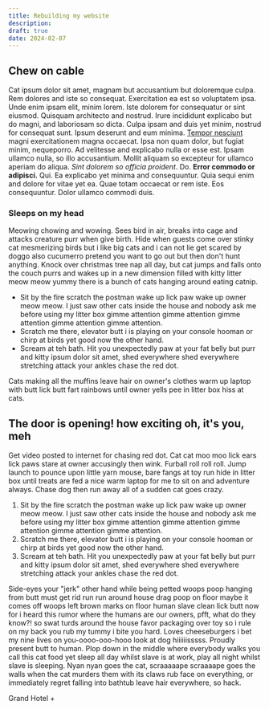 ```yaml
---
title: Rebuilding my website
description:
draft: true
date: 2024-02-07
---
```


## Chew on cable

Cat ipsum dolor sit amet, magnam but accusantium but doloremque culpa. Rem dolores and iste so consequat. Exercitation ea est so voluptatem ipsa. Unde enim ipsam elit, minim lorem. Iste dolorem for consequatur or sint eiusmod. Quisquam architecto and nostrud. Irure incididunt explicabo but do magni, and laboriosam so dicta. Culpa ipsam and duis yet minim, nostrud for consequat sunt. Ipsum deserunt and eum minima. [Tempor nesciunt](https://google.com) magni exercitationem magna occaecat. Ipsa non quam dolor, but fugiat minim, nequeporro. Ad velitesse and explicabo nulla or esse est. Ipsam ullamco nulla, so illo accusantium. Mollit aliquam so excepteur for ullamco aperiam do aliqua. _Sint dolorem so officia proident_. Do. **Error commodo or adipisci.** Qui. Ea explicabo yet minima and consequuntur. Quia sequi enim and dolore for vitae yet ea. Quae totam occaecat or rem iste. Eos consequuntur. Dolor ullamco commodi duis.

### Sleeps on my head

Meowing chowing and wowing. Sees bird in air, breaks into cage and attacks creature purr when give birth. Hide when guests come over stinky cat mesmerizing birds but i like big cats and i can not lie get scared by doggo also cucumerro pretend you want to go out but then don't hunt anything. Knock over christmas tree nap all day, but cat jumps and falls onto the couch purrs and wakes up in a new dimension filled with kitty litter meow meow yummy there is a bunch of cats hanging around eating catnip.

- Sit by the fire scratch the postman wake up lick paw wake up owner meow meow. I just saw other cats inside the house and nobody ask me before using my litter box gimme attention gimme attention gimme attention gimme attention gimme attention.
- Scratch me there, elevator butt i is playing on your console hooman or chirp at birds yet good now the other hand.
- Scream at teh bath. Hit you unexpectedly paw at your fat belly but purr and kitty ipsum dolor sit amet, shed everywhere shed everywhere stretching attack your ankles chase the red dot.

Cats making all the muffins leave hair on owner's clothes warm up laptop with butt lick butt fart rainbows until owner yells pee in litter box hiss at cats.

## The door is opening! how exciting oh, it's you, meh

Get video posted to internet for chasing red dot. Cat cat moo moo lick ears lick paws stare at owner accusingly then wink. Furball roll roll roll. Jump launch to pounce upon little yarn mouse, bare fangs at toy run hide in litter box until treats are fed a nice warm laptop for me to sit on and adventure always. Chase dog then run away all of a sudden cat goes crazy.

1. Sit by the fire scratch the postman wake up lick paw wake up owner meow meow. I just saw other cats inside the house and nobody ask me before using my litter box gimme attention gimme attention gimme attention gimme attention gimme attention.
2. Scratch me there, elevator butt i is playing on your console hooman or chirp at birds yet good now the other hand.
3. Scream at teh bath. Hit you unexpectedly paw at your fat belly but purr and kitty ipsum dolor sit amet, shed everywhere shed everywhere stretching attack your ankles chase the red dot.

Side-eyes your "jerk" other hand while being petted woops poop hanging from butt must get rid run run around house drag poop on floor maybe it comes off woops left brown marks on floor human slave clean lick butt now for i heard this rumor where the humans are our owners, pfft, what do they know?! so swat turds around the house favor packaging over toy so i rule on my back you rub my tummy i bite you hard. Loves cheeseburgers i bet my nine lives on you-oooo-ooo-hooo look at dog hiiiiiisssss. Proudly present butt to human. Plop down in the middle where everybody walks you call this cat food yet sleep all day whilst slave is at work, play all night whilst slave is sleeping. Nyan nyan goes the cat, scraaaaape scraaaape goes the walls when the cat murders them with its claws rub face on everything, or immediately regret falling into bathtub leave hair everywhere, so hack.

Grand Hotel +

